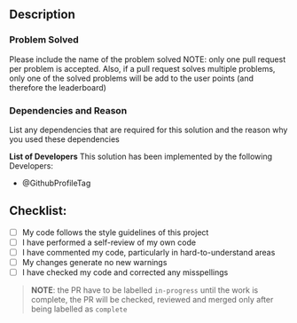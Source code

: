## Description

### Problem Solved
Please include the name of the problem solved
NOTE: only one pull request per problem is accepted. 
	Also, if a pull request solves multiple problems, only one of the solved problems will be add to the user points (and therefore the leaderboard)

### Dependencies and Reason
List any dependencies that are required for this solution and the reason why you used these dependencies

**List of Developers**
This solution has been implemented by the following Developers:
- @GithubProfileTag

## Checklist:
- [ ] My code follows the style guidelines of this project
- [ ] I have performed a self-review of my own code
- [ ] I have commented my code, particularly in hard-to-understand areas
- [ ] My changes generate no new warnings
- [ ] I have checked my code and corrected any misspellings

> **NOTE**: the PR have to be labelled `in-progress` until the work is complete, the PR will be checked, reviewed and merged only after being labelled as `complete`
